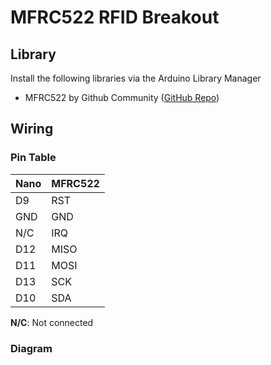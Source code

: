 # MFRC522 RFID Breakout

## Library

Install the following libraries via the Arduino Library Manager

- MFRC522 by Github Community ([GitHub Repo](https://github.com/miguelbalboa/rfid))

## Wiring

### Pin Table

| Nano | MFRC522 |
| ---- | ------- |
| D9   | RST     |
| GND  | GND     |
| N/C  | IRQ     |
| D12  | MISO    |
| D11  | MOSI    |
| D13  | SCK     |
| D10  | SDA     |

**N/C**: Not connected

### Diagram
